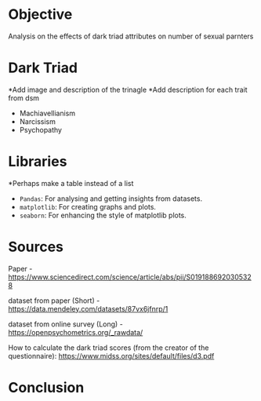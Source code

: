 # Objective
Analysis on the effects of dark triad attributes on number of sexual parnters

# Dark Triad
*Add image and description of the trinagle
*Add description for each trait from dsm
<ul>
  <li>Machiavellianism</li>
  <li>Narcissism</li>
  <li>Psychopathy</li>
</ul>

# Libraries
*Perhaps make a table instead of a list
<ul>
  <li><code>Pandas</code>: For analysing and getting insights from datasets.</li>
  <li><code>matplotlib</code>: For creating graphs and plots.</li>
  <li><code>seaborn</code>: For enhancing the style of matplotlib plots.</li>
</ul>

# Sources
Paper - 
https://www.sciencedirect.com/science/article/abs/pii/S0191886920305328

dataset from paper (Short) - 
https://data.mendeley.com/datasets/87vx6jfnrp/1

dataset from online survey (Long) - 
https://openpsychometrics.org/_rawdata/

How to calculate the dark triad scores (from the creator of the questionnaire):
https://www.midss.org/sites/default/files/d3.pdf

# Conclusion

